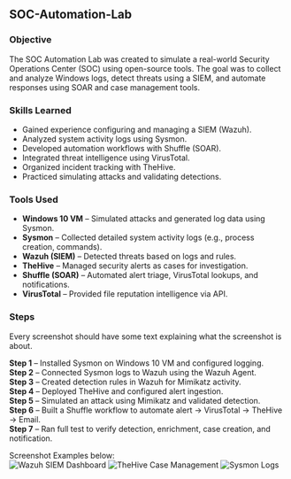 ## SOC-Automation-Lab

### Objective
The SOC Automation Lab was created to simulate a real-world Security Operations Center (SOC) using open-source tools. The goal was to collect and analyze Windows logs, detect threats using a SIEM, and automate responses using SOAR and case management tools.

### Skills Learned

- Gained experience configuring and managing a SIEM (Wazuh).
- Analyzed system activity logs using Sysmon.
- Developed automation workflows with Shuffle (SOAR).
- Integrated threat intelligence using VirusTotal.
- Organized incident tracking with TheHive.
- Practiced simulating attacks and validating detections.

### Tools Used

- **Windows 10 VM** – Simulated attacks and generated log data using Sysmon.
- **Sysmon** – Collected detailed system activity logs (e.g., process creation, commands).
- **Wazuh (SIEM)** – Detected threats based on logs and rules.
- **TheHive** – Managed security alerts as cases for investigation.
- **Shuffle (SOAR)** – Automated alert triage, VirusTotal lookups, and notifications.
- **VirusTotal** – Provided file reputation intelligence via API.

### Steps
Every screenshot should have some text explaining what the screenshot is about.

**Step 1** – Installed Sysmon on Windows 10 VM and configured logging.  
**Step 2** – Connected Sysmon logs to Wazuh using the Wazuh Agent.  
**Step 3** – Created detection rules in Wazuh for Mimikatz activity.  
**Step 4** – Deployed TheHive and configured alert ingestion.  
**Step 5** – Simulated an attack using Mimikatz and validated detection.  
**Step 6** – Built a Shuffle workflow to automate alert → VirusTotal → TheHive → Email.  
**Step 7** – Ran full test to verify detection, enrichment, case creation, and notification.

Screenshot Examples below:  
![Wazuh SIEM Dashboard](https://i.imgur.com/0dbelrd.jpeg)
![TheHive Case Management](https://i.imgur.com/NNmgC6h.jpeg)
![Sysmon Logs](https://i.imgur.com/HplbgPA.jpeg)
